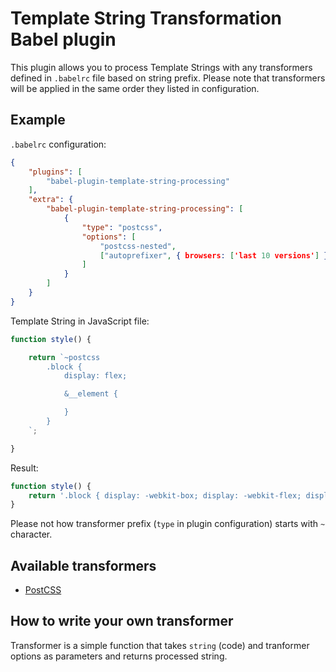 # Template String Transformation Babel plugin

This plugin allows you to process Template Strings with any transformers defined in `.babelrc` file based on string prefix.
Please note that transformers will be applied in the same order they listed in configuration.

## Example

`.babelrc` configuration: 

```json
{
    "plugins": [
        "babel-plugin-template-string-processing"
    ],
    "extra": {
        "babel-plugin-template-string-processing": [
            {
                "type": "postcss",
                "options": [
                    "postcss-nested",
                    ["autoprefixer", { browsers: ['last 10 versions'] }]
                ]
            }
        ]
    }
}
```

Template String in JavaScript file:

```js
function style() {

    return `~postcss
        .block {
            display: flex;

            &__element {

            }
        }
    `;

}

```

Result:

```js
function style() {
    return '.block { display: -webkit-box; display: -webkit-flex; display: -ms-flexbox; display: flex; } .block__element {}';
}
```

Please not how transformer prefix (`type` in plugin configuration) starts with `~` character.


## Available transformers

- [PostCSS](https://github.com/MunGell/template-string-processing-postcss)

## How to write your own transformer

Transformer is a simple function that takes `string` (code) and tranformer options as parameters and returns processed string.

